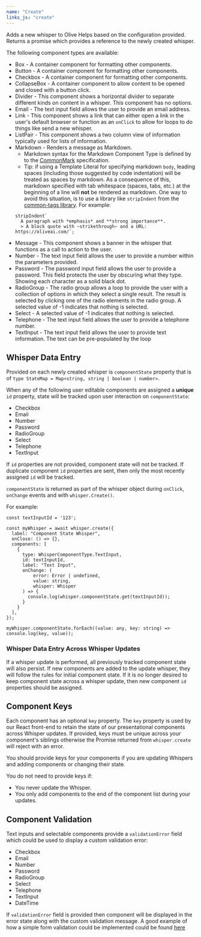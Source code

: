 ```yaml
---
name: "Create"
links_js: "create"
---
```

Adds a new whisper to Olive Helps based on the configuration provided. Returns a promise which provides a reference to the newly created whisper.

The following component types are available:

* Box - A container component for formatting other components. 
* Button - A container component for formatting other components.
* Checkbox - A container component for formatting other components.
* CollapseBox - A container component to allow content to be opened and closed with a button click.
* Divider - This component shows a horizontal divider to separate different kinds on content in a whisper. This component has no options.
* Email - The text input field allows the user to provide an email address.
* Link - This component shows a link that can either open a link in the user's default browser or function as an `onClick` to allow for loops to do things like send a new whisper.
* ListPair - This component shows a two column view of information typically used for lists of information.
* Markdown - Renders a message as Markdown.
    * Markdown syntax for the Markdown Component Type is defined by to the [CommonMark](https://commonmark.org/) specification. 
    * Tip: if using a Template Literal for specifying markdown `body`, leading spaces (including those suggested by code indentation) will be treated as spaces by markdown. As a consequence of this, markdown specified with tab whitespace (spaces, tabs, etc.) at the beginning of a line will **not** be rendered as markdown. One way to avoid this situation, is to use a library like `stripIndent` from the [common-tags library](https://www.npmjs.com/package/common-tags#stripindent). For example:
    ```
    stripIndent`
      A paragraph with *emphasis* and **strong importance**.
      > A block quote with ~strikethrough~ and a URL: https://oliveai.com/`;
    ```
* Message - This component shows a banner in the whisper that functions as a call to action to the user.
* Number - The text input field allows the user to provide a number within the parameters provided.
* Password - The password input field allows the user to provide a password. This field protects the user by obscuring what they type. Showing each character as a solid black dot.
* RadioGroup - The radio group allows a loop to provide the user with a collection of options in which they select a single result. The result is selected by clicking one of the radio elements in the radio group. A selected value of -1 indicates that nothing is selected.
* Select - A selected value of -1 indicates that nothing is selected.
* Telephone - The text input field allows the user to provide a telephone number.
* TextInput - The text input field allows the user to provide text information. The text can be pre-populated by the loop

## Whisper Data Entry
Provided on each newly created whisper is `componentState` property that is of `type StateMap = Map<string, string | boolean | number>`.

When any of the following user editable components are assigned a **unique** `id` property, state will be tracked upon user interaction on `componentState`:

* Checkbox
* Email
* Number
* Password
* RadioGroup
* Select
* Telephone
* TextInput

If `id` properties are not provided, component state will not be tracked. If duplicate component `id` properties are sent, then only the most recently assigned `id` will be tracked.

`componentState` is returned as part of the whisper object during `onClick`, `onChange` events and with `whisper.Create()`.

For example:

```
const textInputId = '123';

const myWhisper = await whisper.create({
  label: "Component State Whisper",
  onClose: () => {},
  components: [
    {
      type: WhisperComponentType.TextInput,
      id: textInputId,
      label: "Text Input",
      onChange: (
          error: Error | undefined,
          value: string,
          whisper: Whisper
      ) => {
        console.log(whisper.componentState.get(textInputId));
      }
    }
  ],
});

myWhisper.componentState.forEach((value: any, key: string) => console.log(key, value));
```

### Whisper Data Entry Across Whisper Updates
If a whisper update is performed, all previously tracked component state will also persist. If new components are added to the update whisper, they will follow the rules for initial component state. If it is no longer desired to keep component state across a whisper update, then new component `id` properties should be assigned.

## Component Keys
Each component has an optional `key` property. The `key` property is used by our React front-end to retain the state of our presentational components across Whisper updates. If provided, keys must be unique across your component's siblings otherwise the Promise returned from `whisper.create` will reject with an error.

You should provide keys for your components if you are updating Whispers and adding components or changing their state.

You do not need to provide keys if:

- You never update the Whisper.
- You only add components to the end of the component list during your updates.

## Component Validation
Text inputs and selectable components provide a `validationError` field which could be used to display a custom validation error:

* Checkbox
* Email
* Number
* Password
* RadioGroup
* Select
* Telephone
* TextInput
* DateTime

If `validationError` field is provided then component will be displayed in the error state along with the custom validation message.
A good example of how a simple form validation could be implemented could be found [here](https://github.com/open-olive/loop-development-kit/tree/main/ldk/javascript/examples/form-validation-loop)